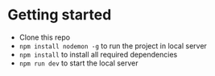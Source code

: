 # Getting started

- Clone this repo
- `npm install nodemon -g` to run the project in local server
- `npm install` to install all required dependencies
- `npm run dev` to start the local server